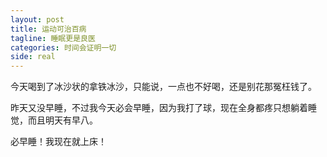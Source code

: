 ```yaml
---
layout: post
title: 运动可治百病
tagline: 睡眠更是良医
categories: 时间会证明一切
side: real
---
```


今天喝到了冰沙状的拿铁冰沙，只能说，一点也不好喝，还是别花那冤枉钱了。

昨天又没早睡，不过我今天必会早睡，因为我打了球，现在全身都疼只想躺着睡觉，而且明天有早八。

必早睡！我现在就上床！
